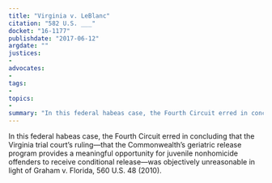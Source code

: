 ```yaml
---
title: "Virginia v. LeBlanc"
citation: "582 U.S. ___"
docket: "16-1177"
publishdate: "2017-06-12"
argdate: ""
justices:
- 
advocates:
- 
tags:
- 
topics:
- 
summary: "In this federal habeas case, the Fourth Circuit erred in concluding that the Virginia trial court’s ruling—that the Commonwealth’s geriatric release program provides a meaningful opportunity for juvenile nonhomicide offenders to receive conditional release—was objectively unreasonable in light of Graham v. Florida, 560 U.S. 48 (2010)."
---
```

In this federal habeas case, the Fourth Circuit erred in concluding that the Virginia trial court’s ruling—that the Commonwealth’s geriatric release program provides a meaningful opportunity for juvenile nonhomicide offenders to receive conditional release—was objectively unreasonable in light of Graham v. Florida, 560 U.S. 48 (2010).

